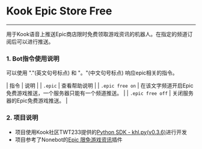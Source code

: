 # Kook Epic Store Free

----

用于Kook语音上推送Epic商店限时免费领取游戏资讯的机器人。在指定的频道订阅后可以进行推送。

### 1. Bot指令使用说明

可以使用 "."(英文句号标点) 和 "。"(中文句号标点) 响应epic相关的指令。

| 指令 | 说明  |
| `.epic` | 查看帮助说明 |
| `.epic free on` | 在该文字频道开启Epic免费游戏推送，一个服务器只能有一个频道推送。 |
| `.epic free off` | 关闭服务器的Epic免费游戏推送。 |

### 2. 项目说明

+ 项目使用Kook社区TWT233提供的[Python SDK - khl.py(v0.3.6)](https://github.com/TWT233/khl.py)进行开发
+ 项目参考了Nonebot的[Epic 限免游戏资讯](https://github.com/monsterxcn/nonebot_plugin_epicfree)插件
